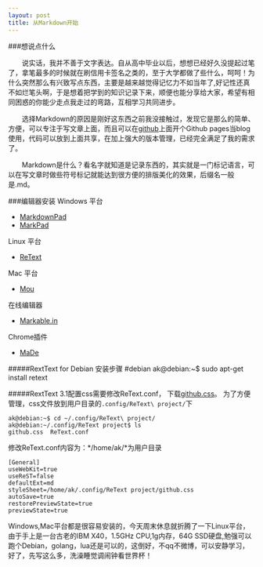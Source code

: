 ```yaml
---
layout: post
title: 从Markdown开始
---
```


###想说点什么 

&emsp;&emsp;说实话，我并不善于文字表达。自从高中毕业以后，想想已经好久没提起过笔了，拿笔最多的时候就在刷信用卡签名之类的，至于大学都做了些什么，呵呵！为什么突然那么有兴致写点东西，主要是越来越觉得记忆力不如当年了,好记性还真不如烂笔头啊，于是想着把学到的知识记录下来，顺便也能分享给大家，希望有相同困惑的你能少走点我走过的弯路，互相学习共同进步。

&emsp;&emsp;选择Markdown的原因是刚好这东西之前我没接触过，发现它是那么的简单、方便，可以专注于写文章上面，而且可以在[github][]上面开个Github pages当blog使用，代码可以放到上面共享，在加上强大的版本管理，已经完全满足了我的需求了。

&emsp;&emsp;Markdown是什么？看名字就知道是记录东西的，其实就是一门标记语言，可以在写文章时做些符号标记就能达到很方便的排版美化的效果，后缀名一般是.md。

###编辑器安装
Windows 平台

*   [MarkdownPad](http://markdownpad.com/)
*   [MarkPad](http://code52.org/DownmarkerWPF/)

Linux 平台

*   [ReText](http://sourceforge.net/p/retext/home/ReText/)

Mac 平台

*   [Mou](http://mouapp.com/)

在线编辑器

*   [Markable.in](http://markable.in/)

Chrome插件

*   [MaDe](https://chrome.google.com/webstore/detail/made/oknndfeeopgpibecfjljjfanledpbkog)


#####RextText for Debian 安装步骤
	#debian
	ak@debian:~$ sudo apt-get install retext

#####RextText 3.1配置css需要修改ReText.conf，
下载[github.css](https://gist.github.com/2554919.git)。
为了方便管理，css文件放到用户目录的`.config/ReText\ project/`下
	
	ak@debian:~$ cd ~/.config/ReText\ project/
	ak@debian:~/.config/ReText project$ ls
	github.css  ReText.conf 

修改ReText.conf内容为：*/home/ak/*为用户目录     
		
	[General]
	useWebKit=true
	useReST=false
	defaultExt=md
	styleSheet=/home/ak/.config/ReText project/github.css
	autoSave=true
	restorePreviewState=true
	previewState=true


Windows,Mac平台都是很容易安装的，今天周末休息就折腾了一下Linux平台，由于手上是一台古老的IBM X40，1.5GHz CPU,1g内存，64G SSD硬盘,勉强可以跑个Debian，golang，lua还是可以的，这倒好，不qq不微博，可以安静学习，好了，先写这么多，洗澡睡觉调闹钟看世界杯！




[github]:github.com


